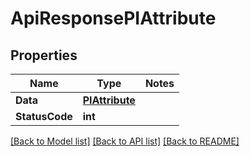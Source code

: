 # ApiResponsePIAttribute

## Properties
Name | Type | Notes
------------ | ------------- | -------------
**Data** | **[**PIAttribute**](../Model/PIAttribute.md)**
**StatusCode** | **int**

[[Back to Model list]](../../README.md#documentation-for-models) [[Back to API list]](../../README.md#documentation-for-api-endpoints) [[Back to README]](../../README.md)
